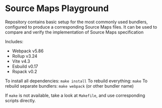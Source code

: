 # Source Maps Playground

Repository contains basic setup for the most commonly used bundlers, configured to produce a corresponding Source Maps files.
It can be used to compare and verify the implementation of Source Maps specification

Includes:
- Webpack v5.86
- Rollup v3.24
- Vite v4.3
- Esbuild v0.17
- Rspack v0.2

To install all dependencies: `make install`
To rebuild everything: `make`
To rebuild separate bundlers: `make webpack` (or other bundler name)

If `make` is not available, take a look at `Makefile`, and use corresponding scripts directly.

